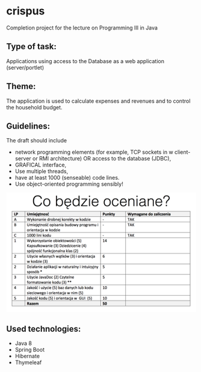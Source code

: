 # crispus
Completion project for the lecture on Programming III in Java


## Type of task:
Applications using access to the Database as a web application (server/portlet)


## Theme:
The application is used to calculate expenses and revenues and to control the household budget.

## Guidelines:
The draft should include
- network programming elements (for example, TCP sockets in w
client-server or RMI architecture) OR access to the database
(JDBC),
- GRAFICAL interface,
- Use multiple threads,
- have at least 1000 (senseable) code lines.
- Use object-oriented programming sensibly!

![What will be assessed?](https://raw.githubusercontent.com/jakubpradzynski/crispus/master/Ocenianie%20projektu%20zaliczeniowego.png "Evaluation")


## Used technologies:
- Java 8
- Spring Boot
- Hibernate
- Thymeleaf
